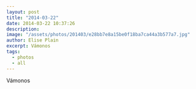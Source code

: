 ```yaml
---
layout: post
title: "2014-03-22"
date: 2014-03-22 10:37:26
description: 
image: "/assets/photos/201403/e28bb7e8a15be0f18ba7ca44a3b577a7.jpg"
author: Elise Plain
excerpt: Vámonos
tags: 
  - photos
  - all
---
```


Vámonos
<p></p>
